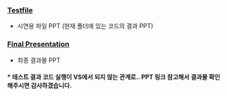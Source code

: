 ### [Testfile](https://github.com/sr0020/SculptingTool_Testfile/blob/master/0.%20Testfile/0412%20%EC%A4%91%EA%B0%84%EB%B0%9C%ED%91%9C%20(%ED%94%BD%EC%85%80%EC%9C%A0%EB%8F%99%ED%99%94%20%EC%A1%B0).pptx.pdf)
- 시연용 파일 PPT (현재 폴더에 있는 코드의 결과 PPT)

### [Final Presentation](https://github.com/sr0020/SculptingTool_Testfile/blob/master/0.%20Final%20presentation/0621%20%EC%B5%9C%EC%A2%85%EB%B0%9C%ED%91%9C%20(%ED%94%BD%EC%85%80%EC%9C%A0%EB%8F%99%ED%99%94%20%EC%A1%B0).pptx.pdf)
- 최종 결과물 PPT

#### * 테스트 결과 코드 실행이 VS에서 되지 않는 관계로.. PPT 링크 참고해서 결과물 확인해주시면 감사하겠습니다.
